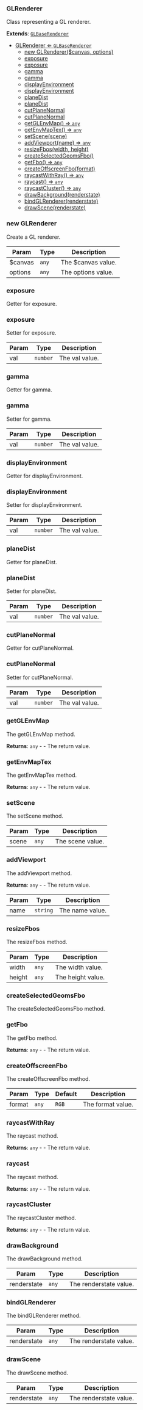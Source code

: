 <a name="GLRenderer"></a>

### GLRenderer 
Class representing a GL renderer.


**Extends**: <code>[GLBaseRenderer](api/Renderer\GLBaseRenderer.md)</code>  

* [GLRenderer ⇐ <code>GLBaseRenderer</code>](#GLRenderer)
    * [new GLRenderer($canvas, options)](#new-GLRenderer)
    * [exposure](#exposure)
    * [exposure](#exposure)
    * [gamma](#gamma)
    * [gamma](#gamma)
    * [displayEnvironment](#displayEnvironment)
    * [displayEnvironment](#displayEnvironment)
    * [planeDist](#planeDist)
    * [planeDist](#planeDist)
    * [cutPlaneNormal](#cutPlaneNormal)
    * [cutPlaneNormal](#cutPlaneNormal)
    * [getGLEnvMap() ⇒ <code>any</code>](#getGLEnvMap)
    * [getEnvMapTex() ⇒ <code>any</code>](#getEnvMapTex)
    * [setScene(scene)](#setScene)
    * [addViewport(name) ⇒ <code>any</code>](#addViewport)
    * [resizeFbos(width, height)](#resizeFbos)
    * [createSelectedGeomsFbo()](#createSelectedGeomsFbo)
    * [getFbo() ⇒ <code>any</code>](#getFbo)
    * [createOffscreenFbo(format)](#createOffscreenFbo)
    * [raycastWithRay() ⇒ <code>any</code>](#raycastWithRay)
    * [raycast() ⇒ <code>any</code>](#raycast)
    * [raycastCluster() ⇒ <code>any</code>](#raycastCluster)
    * [drawBackground(renderstate)](#drawBackground)
    * [bindGLRenderer(renderstate)](#bindGLRenderer)
    * [drawScene(renderstate)](#drawScene)

<a name="new_GLRenderer_new"></a>

### new GLRenderer
Create a GL renderer.


| Param | Type | Description |
| --- | --- | --- |
| $canvas | <code>any</code> | The $canvas value. |
| options | <code>any</code> | The options value. |

<a name="GLRenderer+exposure"></a>

### exposure
Getter for exposure.


<a name="GLRenderer+exposure"></a>

### exposure
Setter for exposure.



| Param | Type | Description |
| --- | --- | --- |
| val | <code>number</code> | The val value. |

<a name="GLRenderer+gamma"></a>

### gamma
Getter for gamma.


<a name="GLRenderer+gamma"></a>

### gamma
Setter for gamma.



| Param | Type | Description |
| --- | --- | --- |
| val | <code>number</code> | The val value. |

<a name="GLRenderer+displayEnvironment"></a>

### displayEnvironment
Getter for displayEnvironment.


<a name="GLRenderer+displayEnvironment"></a>

### displayEnvironment
Setter for displayEnvironment.



| Param | Type | Description |
| --- | --- | --- |
| val | <code>number</code> | The val value. |

<a name="GLRenderer+planeDist"></a>

### planeDist
Getter for planeDist.


<a name="GLRenderer+planeDist"></a>

### planeDist
Setter for planeDist.



| Param | Type | Description |
| --- | --- | --- |
| val | <code>number</code> | The val value. |

<a name="GLRenderer+cutPlaneNormal"></a>

### cutPlaneNormal
Getter for cutPlaneNormal.


<a name="GLRenderer+cutPlaneNormal"></a>

### cutPlaneNormal
Setter for cutPlaneNormal.



| Param | Type | Description |
| --- | --- | --- |
| val | <code>number</code> | The val value. |

<a name="GLRenderer+getGLEnvMap"></a>

### getGLEnvMap
The getGLEnvMap method.


**Returns**: <code>any</code> - - The return value.  
<a name="GLRenderer+getEnvMapTex"></a>

### getEnvMapTex
The getEnvMapTex method.


**Returns**: <code>any</code> - - The return value.  
<a name="GLRenderer+setScene"></a>

### setScene
The setScene method.



| Param | Type | Description |
| --- | --- | --- |
| scene | <code>any</code> | The scene value. |

<a name="GLRenderer+addViewport"></a>

### addViewport
The addViewport method.


**Returns**: <code>any</code> - - The return value.  

| Param | Type | Description |
| --- | --- | --- |
| name | <code>string</code> | The name value. |

<a name="GLRenderer+resizeFbos"></a>

### resizeFbos
The resizeFbos method.



| Param | Type | Description |
| --- | --- | --- |
| width | <code>any</code> | The width value. |
| height | <code>any</code> | The height value. |

<a name="GLRenderer+createSelectedGeomsFbo"></a>

### createSelectedGeomsFbo
The createSelectedGeomsFbo method.


<a name="GLRenderer+getFbo"></a>

### getFbo
The getFbo method.


**Returns**: <code>any</code> - - The return value.  
<a name="GLRenderer+createOffscreenFbo"></a>

### createOffscreenFbo
The createOffscreenFbo method.



| Param | Type | Default | Description |
| --- | --- | --- | --- |
| format | <code>any</code> | <code>RGB</code> | The format value. |

<a name="GLRenderer+raycastWithRay"></a>

### raycastWithRay
The raycast method.


**Returns**: <code>any</code> - - The return value.  
<a name="GLRenderer+raycast"></a>

### raycast
The raycast method.


**Returns**: <code>any</code> - - The return value.  
<a name="GLRenderer+raycastCluster"></a>

### raycastCluster
The raycastCluster method.


**Returns**: <code>any</code> - - The return value.  
<a name="GLRenderer+drawBackground"></a>

### drawBackground
The drawBackground method.



| Param | Type | Description |
| --- | --- | --- |
| renderstate | <code>any</code> | The renderstate value. |

<a name="GLRenderer+bindGLRenderer"></a>

### bindGLRenderer
The bindGLRenderer method.



| Param | Type | Description |
| --- | --- | --- |
| renderstate | <code>any</code> | The renderstate value. |

<a name="GLRenderer+drawScene"></a>

### drawScene
The drawScene method.



| Param | Type | Description |
| --- | --- | --- |
| renderstate | <code>any</code> | The renderstate value. |

